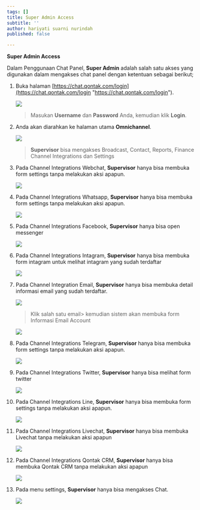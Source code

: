 ```yaml
---
tags: []
title: Super Admin Access
subtitle: ''
author: hariyati suarni nurindah
published: false

---
```

**Super Admin Access**

Dalam Penggunaan Chat Panel, **Super Admin** adalah salah satu akses yang digunakan dalam mengakses chat panel dengan ketentuan sebagai berikut;

 1. Buka halaman [https://chat.qontak.com/login](https://chat.qontak.com/login "https://chat.qontak.com/login").

    ![](/uploads/login-qontak-c.png)

    > Masukan **Username** dan **Password** Anda, kemudian klik **Login**.
 2. Anda akan diarahkan ke halaman utama **Omnichannel**.

    ![](/uploads/superadmin1.PNG)

    > **Supervisor** bisa mengakses Broadcast, Contact, Reports, Finance Channel Integrations dan Settings
 3. Pada Channel Integrations Webchat, **Supervisor** hanya bisa membuka form settings tanpa melakukan aksi apapun.

    ![](/uploads/supervisor2.PNG)
 4. Pada Channel Integrations  Whatsapp, **Supervisor** hanya bisa membuka form settings tanpa melakukan aksi apapun.

    ![](/uploads/supervisor3.PNG)
 5. Pada Channel Integrations  Facebook, **Supervisor** hanya bisa open messenger

    ![](/uploads/supervisor4.PNG)
 6. Pada Channel Integrations  Intagram, **Supervisor** hanya bisa membuka form intagram untuk melihat intagram yang sudah terdaftar

    ![](/uploads/supervisor5.PNG)
 7. Pada Channel Integration Email, **Supervisor** hanya bisa membuka detail informasi email yang sudah terdaftar.

    ![](/uploads/supervisor6.PNG)

    > Klik salah satu email> kemudian sistem akan membuka form Informasi Email Account

    ![](/uploads/supervisor6-6.PNG)
 8. Pada Channel Integrations Telegram, **Supervisor** hanya bisa membuka form settings tanpa melakukan aksi apapun.

    ![](/uploads/supervisor7.PNG)
 9. Pada Channel Integrations Twitter, **Supervisor** hanya bisa melihat form twitter

    ![](/uploads/supervisor8.PNG)
10. Pada Channel Integrations  Line, **Supervisor** hanya bisa membuka form settings tanpa melakukan aksi apapun.

    ![](/uploads/supervisor9.PNG)
11. Pada Channel Integrations  Livechat, **Supervisor** hanya bisa membuka Livechat tanpa melakukan aksi apapun

    ![](/uploads/supervisor10.PNG)
12. Pada Channel Integrations  Qontak CRM,  **Supervisor** hanya bisa membuka Qontak CRM tanpa melakukan aksi apapun

    ![](/uploads/supervisor11.PNG)
13. Pada menu settings, **Supervisor** hanya bisa mengakses Chat.

    ![](/uploads/supervisor12-2.PNG)
